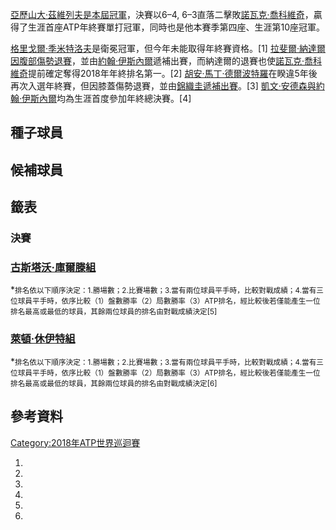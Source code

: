 [亞歷山大·茲維列夫是本屆冠軍](https://zh.wikipedia.org/wiki/亞歷山大·茲維列夫 "wikilink")，決賽以6–4, 6–3直落二擊敗[諾瓦克·喬科維奇](../Page/諾瓦克·喬科維奇.md "wikilink")，贏得了生涯首座ATP年終賽單打冠軍，同時也是他本賽季第四座、生涯第10座冠軍。

[格里戈爾·季米特洛夫](../Page/格里戈爾·季米特洛夫.md "wikilink")是衛冕冠軍，但今年未能取得年終賽資格。\[1\] [拉斐爾·納達爾因腹部傷勢退賽](https://zh.wikipedia.org/wiki/拉斐爾·納達爾 "wikilink")，並由[約翰·伊斯內爾](../Page/約翰·伊斯內爾.md "wikilink")遞補出賽，而納達爾的退賽也使[諾瓦克·喬科維奇](../Page/諾瓦克·喬科維奇.md "wikilink")提前確定奪得2018年年終排名第一。\[2\] [胡安·馬丁·德爾波特羅](../Page/胡安·馬丁·德爾波特羅.md "wikilink")在睽違5年後再次入選年終賽，但因膝蓋傷勢退賽，並由[錦織圭遞補出賽](https://zh.wikipedia.org/wiki/錦織圭 "wikilink")。\[3\] [凱文·安德森與](https://zh.wikipedia.org/wiki/凱文·安德森 "wikilink")[約翰·伊斯內爾](../Page/約翰·伊斯內爾.md "wikilink")均為生涯首度參加年終總決賽。\[4\]

## 種子球員

## 候補球員

## 籤表

### 決賽

### [古斯塔沃·庫爾滕組](https://zh.wikipedia.org/wiki/古斯塔沃·庫爾滕 "wikilink")

\*<small>排名依以下順序決定：1.勝場數；2.比賽場數；3.當有兩位球員平手時，比較對戰成績；4.當有三位球員平手時，依序比較（1）盤數勝率（2）局數勝率（3）ATP排名，經比較後若僅能產生一位排名最高或最低的球員，其餘兩位球員的排名由對戰成績決定\[5\]</small>

### [萊頓·休伊特組](https://zh.wikipedia.org/wiki/萊頓·休伊特 "wikilink")

\*<small>排名依以下順序決定：1.勝場數；2.比賽場數；3.當有兩位球員平手時，比較對戰成績；4.當有三位球員平手時，依序比較（1）盤數勝率（2）局數勝率（3）ATP排名，經比較後若僅能產生一位排名最高或最低的球員，其餘兩位球員的排名由對戰成績決定\[6\]</small>

## 參考資料

[Category:2018年ATP世界巡迴賽](https://zh.wikipedia.org/wiki/Category:2018年ATP世界巡迴賽 "wikilink")

1.
2.
3.
4.
5.
6.